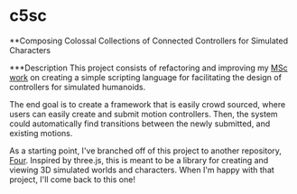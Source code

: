 c5sc
====

**Composing Colossal Collections of Connected Controllers for Simulated Characters

***Description
This project consists of refactoring and improving my [MSc work](http://www.cs.ubc.ca/~mfirmin/research.php) on creating a simple scripting language for facilitating the design of controllers for simulated humanoids.

The end goal is to create a framework that is easily crowd sourced, where users can easily create and submit motion controllers. Then, the system could automatically find transitions between the newly submitted, and existing motions.

As a starting point, I've branched off of this project to another repository, [Four](https://github.com/mfirmin/four). Inspired by three.js, this is meant to be a library for creating and viewing 3D simulated worlds and characters. When I'm happy with that project, I'll come back to this one!

